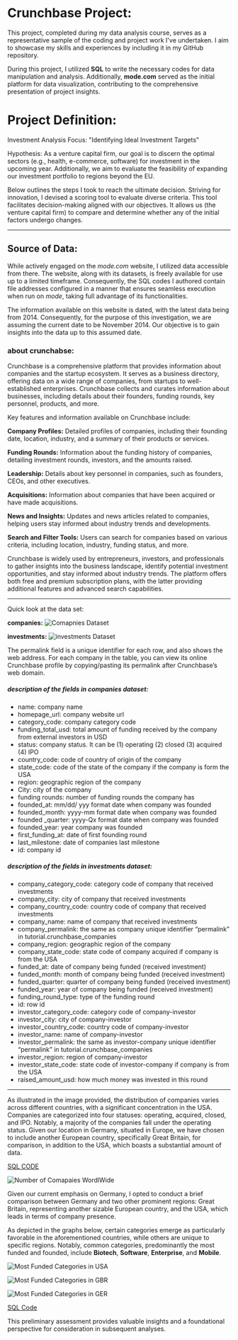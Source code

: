 # Crunchbase Project:
This project, completed during my data analysis course, serves as a representative sample of the coding and project work I've undertaken. I aim to showcase my skills and experiences by including it in my GitHub repository.

During this project, I utilized **SQL** to write the necessary codes for data manipulation and analysis. Additionally, **mode.com** served as the initial platform for data visualization, contributing to the comprehensive presentation of project insights.

# Project Definition: 

Investment Analysis Focus: "Identifying Ideal Investment Targets"

Hypothesis: As a venture capital firm, our goal is to discern the optimal sectors (e.g., health, e-commerce, software) for investment in the upcoming year. Additionally, we aim to evaluate the feasibility of expanding our investment portfolio to regions beyond the EU.


Below outlines the steps I took to reach the ultimate decision. Striving for innovation, I devised a scoring tool to evaluate diverse criteria. This tool facilitates decision-making aligned with our objectives. It allows us (the venture capital firm) to compare and determine whether any of the initial factors undergo changes.

***

## Source of Data:
While actively engaged on the *mode.com* website, I utilized data accessible from there. The website, along with its datasets, is freely available for use up to a limited timeframe. Consequently, the SQL codes I authored contain file addresses configured in a manner that ensures seamless execution when run on *mode*, taking full advantage of its functionalities.

The information available on this website is dated, with the latest data being from 2014. Consequently, for the purpose of this investigation, we are assuming the current date to be November 2014. Our objective is to gain insights into the data up to this assumed date.

### about crunchabse: 
Crunchbase is a comprehensive platform that provides information about companies and the startup ecosystem. It serves as a business directory, offering data on a wide range of companies, from startups to well-established enterprises. Crunchbase collects and curates information about businesses, including details about their founders, funding rounds, key personnel, products, and more.

Key features and information available on Crunchbase include:

**Company Profiles:**  Detailed profiles of companies, including their founding date, location, industry, and a summary of their products or services.

**Funding Rounds:** Information about the funding history of companies, detailing investment rounds, investors, and the amounts raised.

**Leadership:** Details about key personnel in companies, such as founders, CEOs, and other executives.

**Acquisitions:** Information about companies that have been acquired or have made acquisitions.

**News and Insights:** Updates and news articles related to companies, helping users stay informed about industry trends and developments.

**Search and Filter Tools:** Users can search for companies based on various criteria, including location, industry, funding status, and more.

Crunchbase is widely used by entrepreneurs, investors, and professionals to gather insights into the business landscape, identify potential investment opportunities, and stay informed about industry trends. The platform offers both free and premium subscription plans, with the latter providing additional features and advanced search capabilities.

---

Quick look at the data set:

**companies:**
![Comapnies Dataset](https://github.com/saamehg/Crunchbase_Analysis/blob/master/Pictures/crunchbase_comapnies_dataset.png)

**investments:**
![investments Dataset](https://github.com/saamehg/Crunchbase_Analysis/blob/master/Pictures/crunchbase_comapnies_dataset.png)


The permalink field is a unique identifier for each row, and also shows the web address. For each company in the table, you can view its online Crunchbase profile by copying/pasting its permalink after Crunchbase’s web domain.

##### description of the fields in companies dataset:
- name:	company name
- homepage_url:	company website url
- category_code: company category code
- funding_total_usd: total amount of funding received by the company from external investors in USD
- status: company status. It can be (1) operating (2) closed (3) acquired (4) IPO
- country_code: code of country of origin of the company
- state_code: code of the state of the company if the company is form the USA
- region: geographic region of the company
- City: city of the company
- funding rounds: number of funding rounds the company has 
- founded_at: mm/dd/ yyy format date when company was founded
- founded_month: yyyy-mm format date when company was founded
- founded _quarter: yyyy-Qx format date when company was founded
- founded_year: year company was founded
- first_funding_at: date of first founding round
- last_milestone: date of companies last milestone
- id: company id

##### description of the fields in investments dataset:


- company_category_code: category code of company that received investments
- company_city: city of company that received investments
- company_country_code: country code of company that received investments
- company_name: name of company that received investments
- company_permalink: the same as company unique identifier “permalink” in tutorial.crunchbase_companies
- company_region: geographic region of the company
- company_state_code: state code of company acquired if company is from the USA
- funded_at: date of company being funded (received investment)
- funded_month: month of company being funded (received investment)
- funded_quarter: quarter of company being funded (received investment)
- funded_year: year of company being funded (received investment)
- funding_round_type: type of the funding round
- id: row id
- investor_category_code: category code of company-investor
- investor_city: city of company-investor
- investor_country_code: country code of company-investor
- investor_name: name of company-investor
- investor_permalink: the same as investor-company unique identifier “permalink” in tutorial.crunchbase_companies
- investor_region: region of company-investor
- investor_state_code: state code of investor-company if company is from the USA
- raised_amount_usd: how much money was invested in this round

*** 

As illustrated in the image provided, the distribution of companies varies across different countries, with a significant concentration in the USA. Companies are categorized into four statuses: operating, acquired, closed, and IPO. 
Notably, a majority of the companies fall under the operating status. Given our location in Germany, situated in Europe, we have chosen to include another European country, specifically Great Britain, for comparison, in addition to the USA, which boasts a substantial amount of data.


[SQL CODE](https://github.com/saamehg/Crunchbase_Analysis/blob/master/SQL%20Codes/Number_of_companies_per_Category_WorldWide.sql)

![Number of Comapaies WordlWide](https://github.com/saamehg/Crunchbase_Analysis/blob/master/Pictures/Number_of_companies_per_Category_WorldWide.jpg)

Given our current emphasis on Germany, I opted to conduct a brief comparison between Germany and two other prominent regions: Great Britain, representing another sizable European country, and the USA, which leads in terms of company presence.

As depicted in the graphs below, certain categories emerge as particularly favorable in the aforementioned countries, while others are unique to specific regions. Notably, common categories, predominantly the most funded and founded, include **Biotech**, **Software**, **Enterprise**, and **Mobile**.

![Most Funded Categories in USA](https://github.com/saamehg/Crunchbase_Analysis/blob/master/Pictures/MostFunded_USA.png) 

![Most Funded Categories in GBR](https://github.com/saamehg/Crunchbase_Analysis/blob/master/Pictures/MostFunded_GBR.png)

![Most Funded Categories in GER](https://github.com/saamehg/Crunchbase_Analysis/blob/master/Pictures/MostFunded_GER.png) 

[SQL Code](https://github.com/saamehg/Crunchbase_Analysis/blob/master/SQL%20Codes/Categories_FundingStatus_USE_GBBR_GER.sql)

This preliminary assessment provides valuable insights and a foundational perspective for consideration in subsequent analyses.